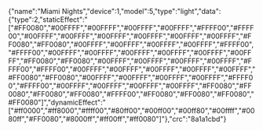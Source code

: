 {"name":"Miami Nights","device":1,"model":5,"type":"light","data":{"type":2,"staticEffect":"[\"#FF0080\",\"#00FFFF\",\"#00FFFF\",\"#00FFFF\",\"#00FFFF\",\"#FFFF00\",\"#FFFF00\",\"#00FFFF\",\"#00FFFF\",\"#00FFFF\",\"#00FFFF\",\"#00FFFF\",\"#00FFFF\",\"#FF0080\",\"#FF0080\",\"#00FFFF\",\"#00FFFF\",\"#00FFFF\",\"#00FFFF\",\"#FFFF00\",\"#FFFF00\",\"#00FFFF\",\"#00FFFF\",\"#00FFFF\",\"#00FFFF\",\"#00FFFF\",\"#00FFFF\",\"#FF0080\",\"#FF0080\",\"#00FFFF\",\"#00FFFF\",\"#00FFFF\",\"#00FFFF\",\"#FFFF00\",\"#FFFF00\",\"#00FFFF\",\"#00FFFF\",\"#00FFFF\",\"#00FFFF\",\"#00FFFF\",\"#FF0080\",\"#FF0080\",\"#00FFFF\",\"#00FFFF\",\"#00FFFF\",\"#00FFFF\",\"#FFFF00\",\"#FFFF00\",\"#00FFFF\",\"#00FFFF\",\"#00FFFF\",\"#00FFFF\",\"#FF0080\",\"#FF0080\",\"#FF0080\",\"#FF0080\",\"#FFFF00\",\"#FF0080\",\"#FF0080\",\"#FF0080\",\"#FF0080\"]","dynamicEffect":"[\"#ff0000\",\"#ff8000\",\"#ffff00\",\"#80ff00\",\"#00ff00\",\"#00ff80\",\"#00ffff\",\"#0080ff\",\"#FF0080\",\"#8000ff\",\"#ff00ff\",\"#ff0080\"]"},"crc":"8a1a1cbd"}
